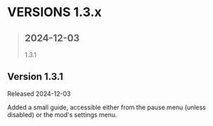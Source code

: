 # **VERSIONS 1.3.x**
>## **2024-12-03**
>1.3.1

## Version 1.3.1
Released 2024-12-03

Added a small guide, accessible either from the pause menu (unless disabled) or the mod's settings menu.